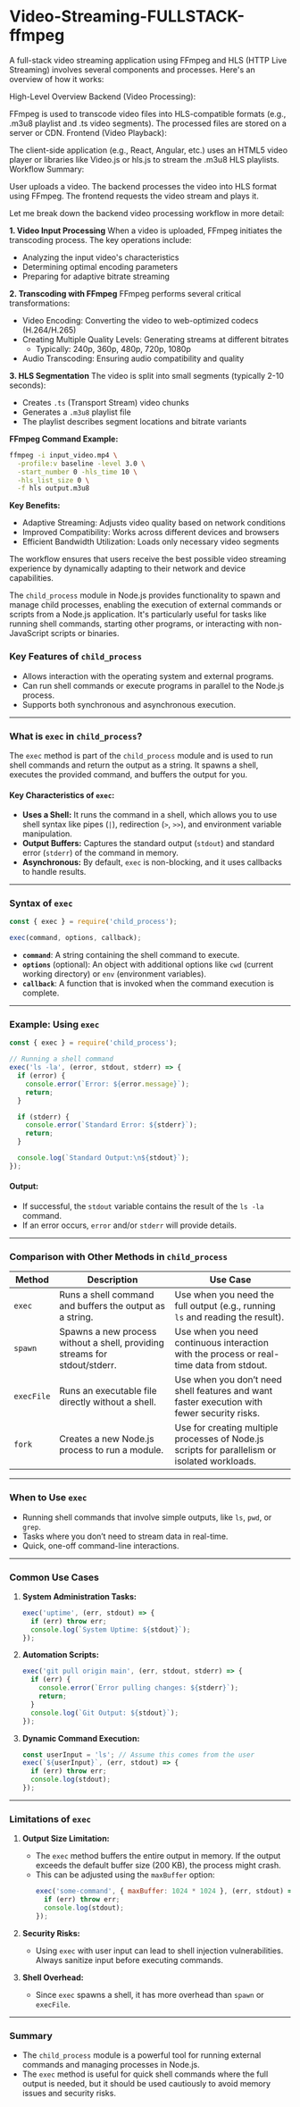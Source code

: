 # Video-Streaming-FULLSTACK-ffmpeg


A full-stack video streaming application using FFmpeg and HLS (HTTP Live Streaming) involves several components and processes. Here's an overview of how it works:

High-Level Overview
Backend (Video Processing):

FFmpeg is used to transcode video files into HLS-compatible formats (e.g., .m3u8 playlist and .ts video segments).
The processed files are stored on a server or CDN.
Frontend (Video Playback):

The client-side application (e.g., React, Angular, etc.) uses an HTML5 video player or libraries like Video.js or hls.js to stream the .m3u8 HLS playlists.
Workflow Summary:

User uploads a video.
The backend processes the video into HLS format using FFmpeg.
The frontend requests the video stream and plays it.



Let me break down the backend video processing workflow in more detail:

**1. Video Input Processing**
When a video is uploaded, FFmpeg initiates the transcoding process. The key operations include:
- Analyzing the input video's characteristics
- Determining optimal encoding parameters
- Preparing for adaptive bitrate streaming

**2. Transcoding with FFmpeg**
FFmpeg performs several critical transformations:
- Video Encoding: Converting the video to web-optimized codecs (H.264/H.265)
- Creating Multiple Quality Levels: Generating streams at different bitrates
  - Typically: 240p, 360p, 480p, 720p, 1080p
- Audio Transcoding: Ensuring audio compatibility and quality

**3. HLS Segmentation**
The video is split into small segments (typically 2-10 seconds):
- Creates `.ts` (Transport Stream) video chunks
- Generates a `.m3u8` playlist file
- The playlist describes segment locations and bitrate variants

**FFmpeg Command Example:**
```bash
ffmpeg -i input_video.mp4 \
  -profile:v baseline -level 3.0 \
  -start_number 0 -hls_time 10 \
  -hls_list_size 0 \
  -f hls output.m3u8
```

**Key Benefits:**
- Adaptive Streaming: Adjusts video quality based on network conditions
- Improved Compatibility: Works across different devices and browsers
- Efficient Bandwidth Utilization: Loads only necessary video segments

The workflow ensures that users receive the best possible video streaming experience by dynamically adapting to their network and device capabilities.

The `child_process` module in Node.js provides functionality to spawn and manage child processes, enabling the execution of external commands or scripts from a Node.js application. It's particularly useful for tasks like running shell commands, starting other programs, or interacting with non-JavaScript scripts or binaries.

### **Key Features of `child_process`**
- Allows interaction with the operating system and external programs.
- Can run shell commands or execute programs in parallel to the Node.js process.
- Supports both synchronous and asynchronous execution.

---

### **What is `exec` in `child_process`?**
The `exec` method is part of the `child_process` module and is used to run shell commands and return the output as a string. It spawns a shell, executes the provided command, and buffers the output for you.

#### **Key Characteristics of `exec`:**
- **Uses a Shell:** It runs the command in a shell, which allows you to use shell syntax like pipes (`|`), redirection (`>`, `>>`), and environment variable manipulation.
- **Output Buffers:** Captures the standard output (`stdout`) and standard error (`stderr`) of the command in memory.
- **Asynchronous:** By default, `exec` is non-blocking, and it uses callbacks to handle results.

---

### **Syntax of `exec`**
```javascript
const { exec } = require('child_process');

exec(command, options, callback);
```

- **`command`**: A string containing the shell command to execute.
- **`options`** (optional): An object with additional options like `cwd` (current working directory) or `env` (environment variables).
- **`callback`**: A function that is invoked when the command execution is complete.

---

### **Example: Using `exec`**
```javascript
const { exec } = require('child_process');

// Running a shell command
exec('ls -la', (error, stdout, stderr) => {
  if (error) {
    console.error(`Error: ${error.message}`);
    return;
  }

  if (stderr) {
    console.error(`Standard Error: ${stderr}`);
    return;
  }

  console.log(`Standard Output:\n${stdout}`);
});
```

#### Output:
- If successful, the `stdout` variable contains the result of the `ls -la` command.
- If an error occurs, `error` and/or `stderr` will provide details.

---

### **Comparison with Other Methods in `child_process`**

| Method       | Description                                                                 | Use Case                                                                                      |
|--------------|-----------------------------------------------------------------------------|-----------------------------------------------------------------------------------------------|
| `exec`       | Runs a shell command and buffers the output as a string.                   | Use when you need the full output (e.g., running `ls` and reading the result).                |
| `spawn`      | Spawns a new process without a shell, providing streams for stdout/stderr. | Use when you need continuous interaction with the process or real-time data from stdout.      |
| `execFile`   | Runs an executable file directly without a shell.                          | Use when you don’t need shell features and want faster execution with fewer security risks.   |
| `fork`       | Creates a new Node.js process to run a module.                             | Use for creating multiple processes of Node.js scripts for parallelism or isolated workloads. |

---

### **When to Use `exec`**
- Running shell commands that involve simple outputs, like `ls`, `pwd`, or `grep`.
- Tasks where you don’t need to stream data in real-time.
- Quick, one-off command-line interactions.

---

### **Common Use Cases**
1. **System Administration Tasks:**
   ```javascript
   exec('uptime', (err, stdout) => {
     if (err) throw err;
     console.log(`System Uptime: ${stdout}`);
   });
   ```

2. **Automation Scripts:**
   ```javascript
   exec('git pull origin main', (err, stdout, stderr) => {
     if (err) {
       console.error(`Error pulling changes: ${stderr}`);
       return;
     }
     console.log(`Git Output: ${stdout}`);
   });
   ```

3. **Dynamic Command Execution:**
   ```javascript
   const userInput = 'ls'; // Assume this comes from the user
   exec(`${userInput}`, (err, stdout) => {
     if (err) throw err;
     console.log(stdout);
   });
   ```

---

### **Limitations of `exec`**
1. **Output Size Limitation:**
   - The `exec` method buffers the entire output in memory. If the output exceeds the default buffer size (200 KB), the process might crash.
   - This can be adjusted using the `maxBuffer` option:
     ```javascript
     exec('some-command', { maxBuffer: 1024 * 1024 }, (err, stdout) => {
       if (err) throw err;
       console.log(stdout);
     });
     ```

2. **Security Risks:**
   - Using `exec` with user input can lead to shell injection vulnerabilities. Always sanitize input before executing commands.

3. **Shell Overhead:**
   - Since `exec` spawns a shell, it has more overhead than `spawn` or `execFile`.

---

### **Summary**
- The `child_process` module is a powerful tool for running external commands and managing processes in Node.js.
- The `exec` method is useful for quick shell commands where the full output is needed, but it should be used cautiously to avoid memory issues and security risks.
